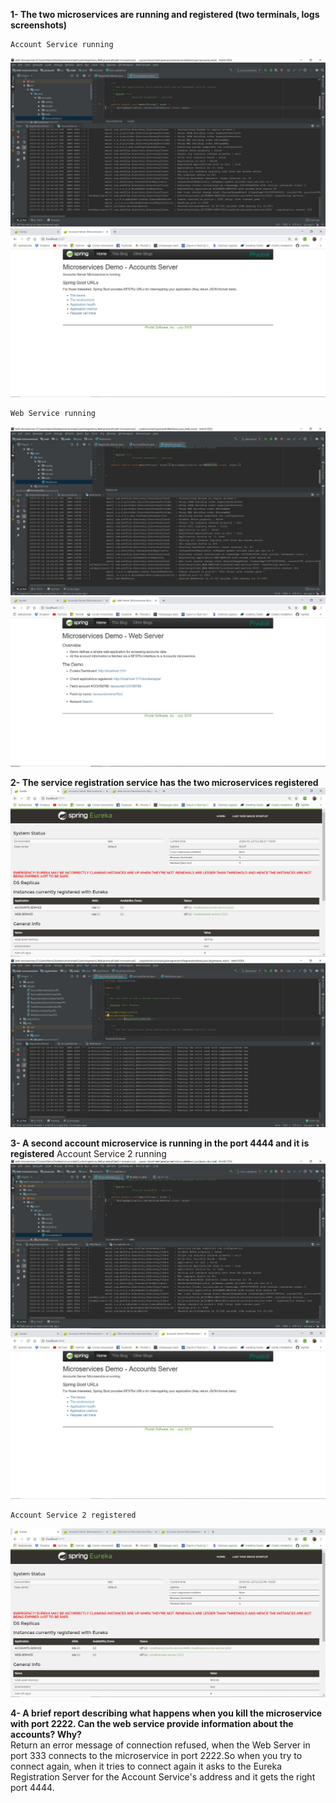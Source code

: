 **1- The two microservices are running and registered (two terminals, logs screenshots)**

    Account Service running
   ![Registration Service](images/AccountServiceTerminal.JPG)
   ![Registration Service](images/AccountServerInterfaz.JPG)
    
    Web Service running
   ![Registration Service](images/WebServiceTerminal.JPG)
   ![Registration Service](images/WebServiceInterfaz.JPG)
       
    
**2- The service registration service has the two microservices registered** 
    ![Registration Service](images/TwoMicroservicesEurekaInterfaz.JPG)
    ![Registration Service](images/TwoMicroservicesEurekaTerminal.JPG)
    
**3- A second account microservice is running in the port 4444 and it is registered**
    Account Service 2 running
   ![Registration Service](images/AccountService2Terminal.JPG)
   ![Registration Service](images/AccountServer2Interfaz.JPG)
    
    Account Service 2 registered
   ![Registration Service](images/TwoMicroservicesEureka2.JPG)
    
**4- A brief report describing what happens when you kill the microservice with port 2222. Can the web service provide information about the accounts? Why?**   
    Return an error message of connection refused, when the Web Server in port 333 connects to the microservice
    in port 2222.So when you try to connect again, when it tries to connect again it 
    asks to the Eureka Registration Server for the Account Service's address and  it 
    gets the right port 4444.